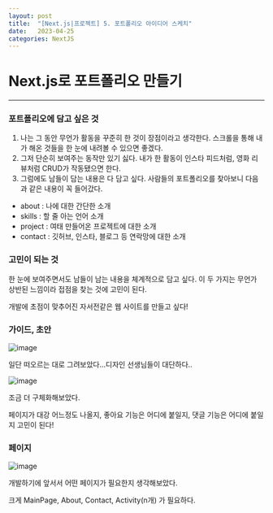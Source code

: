 ```yaml
---
layout: post
title:  "[Next.js|프로젝트] 5. 포트폴리오 아이디어 스케치"
date:   2023-04-25
categories: NextJS
---
```


# Next.js로 포트폴리오 만들기

--- 

### 포트폴리오에 담고 싶은 것

1. 나는 그 동안 무언가 활동을 꾸준히 한 것이 장점이라고 생각한다. 스크롤을 통해 내가 해온 것들을 한 눈에 내려볼 수 있으면 좋겠다.
2. 그저 단순히 보여주는 동작만 있기 싫다. 내가 한 활동이 인스타 피드처럼, 영화 리뷰처럼 CRUD가 작동됐으면 한다.
3. 그럼에도 남들이 담는 내용은 다 담고 싶다. 사람들의 포트폴리오를 찾아보니 다음과 같은 내용이 꼭 들어갔다.

* about : 나에 대한 간단한 소개
* skills : 할 줄 아는 언어 소개
* project : 여태 만들어온 프로젝트에 대한 소개
* contact : 깃허브, 인스타, 블로그 등 연락망에 대한 소개

### 고민이 되는 것

한 눈에 보여주면서도 남들이 남는 내용을 체계적으로 담고 싶다. 이 두 가지는 무언가 상반된 느낌이라 접점을 찾는 것에 고민이 된다. 

개발에 초점이 맞추어진 자서전같은 웹 사이트를 만들고 싶다!


### 가이드, 초안

![image](https://user-images.githubusercontent.com/88815795/234229806-f8280a1b-f437-40f0-a4c1-16d0c004d6a7.png)

일단 떠오르는 대로 그려보았다...디자인 선생님들이 대단하다..

![image](https://user-images.githubusercontent.com/88815795/234264002-e76d052c-1b87-4490-ae5e-2f5d2106bc04.png)

조금 더 구체화해보았다. 

페이지가 대강 어느정도 나올지, 좋아요 기능은 어디에 붙일지, 댓글 기능은 어디에 붙일지 고민이 된다!

### 페이지

![image](https://user-images.githubusercontent.com/88815795/234266786-cc1115ee-53d1-4dd9-8a74-b52a8bd2491e.png)

개발하기에 앞서서 어떤 페이지가 필요한지 생각해보았다.

크게 MainPage, About, Contact, Activity(n개) 가 필요하다.
